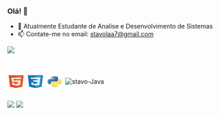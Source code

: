 ### Olá! 👋

- 🌱 Atualmente Estudante de Analise e Desenvolvimento de Sistemas
- 📫 Contate-me no email: stavolaa7@gmail.com

<div>
  <img src="https://github-readme-stats.vercel.app/api/top-langs/?username=stavola7&hide_progress=true">
</div>

##

<div style="display: inline_block"><br>
  <img align="center" alt="stavo-HTML" height="30" width="40" src="https://raw.githubusercontent.com/devicons/devicon/master/icons/html5/html5-original.svg">
  <img align="center" alt="stavo-CSS" height="30" width="40" src="https://raw.githubusercontent.com/devicons/devicon/master/icons/css3/css3-original.svg">
  <img align="center" alt="stavo-Python" height="30" width="40" src="https://raw.githubusercontent.com/devicons/devicon/master/icons/python/python-original.svg">
 <img align="center" alt="stavo-Java" height="30" width="40" src="https://cdn.jsdelivr.net/gh/devicons/devicon@latest/icons/java/java-original.svg" />

</div>

##

<div> 
  <a href="https://www.instagram.com/_lx021/" target="_blank"><img src="https://img.shields.io/badge/-Instagram-%23E4405F?style=for-the-badge&logo=instagram&logoColor=white" target="_blank"></a>
  <a href="https://www.linkedin.com/in/alexandre-stavola-301356214/" target="_blank"><img src="https://img.shields.io/badge/-LinkedIn-%230077B5?style=for-the-badge&logo=linkedin&logoColor=white" target="_blank"></a> 
  
</div>

